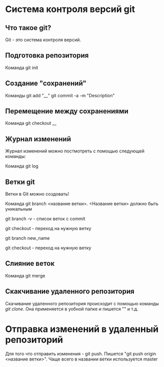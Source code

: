 # Система контроля версий git

## Что такое git?
Git - это система контроля версий.
## Подготовка репозитория
Команда git init
## Создание "сохранений"
Команды git add "__"
git commit -a -m "Description"
## Перемещение между сохранениями
Команда git checkout __
## Журнал изменений
Журнал изменений можно постмотреть с помощью следующей команды:

Команда git log
## Ветки git
Ветки в Git можно создовать!

Команда git branch <название ветки>. <Название ветки> должно быть уникальным

git branch -v - список веток с commit

git checkout - переход на нужную ветку

git branch new_name

git checkout - переход на нужную ветку
## Слияние веток
Команда git merge
## Скакчивание удаленного репозитория
Скачивание удаленного репозитория происходит с помощью команды *git clone*. Она применяется в уобной папке и пишется "" и т.д.
# Отправка изменений в удаленный репозиторий
Для того что отправить изменения - git push. Пишется "git push origin <название ветки>". Чаще всего в названии ветки используется master
